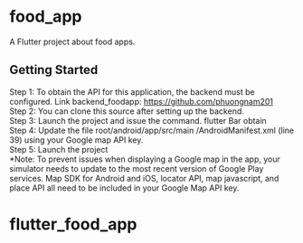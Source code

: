 # food_app

A Flutter project about food apps.

## Getting Started

Step 1: To obtain the API for this application, the backend must be configured. Link backend_foodapp: https://github.com/phuongnam201  
Step 2: You can clone this source after setting up the backend.  
Step 3: Launch the project and issue the command. flutter Bar obtain  
Step 4: Update the file root/android/app/src/main /AndroidManifest.xml (line 39) using your Google map API key.  
Step 5: Launch the project  
\*Note: To prevent issues when displaying a Google map in the app, your simulator needs to update to the most recent version of Google Play services.
Map SDK for Android and iOS, locator API, map javascript, and place API all need to be included in your Google Map API key.

# flutter_food_app
